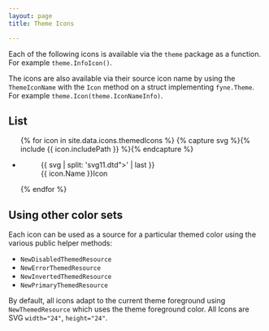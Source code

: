 ```yaml
---
layout: page
title: Theme Icons

---
```

Each of the following icons is available via the `theme` package as a function. 
For example `theme.InfoIcon()`.

The icons are also available via their source icon name by using the `ThemeIconName` 
with the `Icon` method on a struct implementing `fyne.Theme`. For example `theme.Icon(theme.IconNameInfo)`.

## List

<ul class="theme-icon-list">
{% for icon in site.data.icons.themedIcons %}
  {% capture svg %}{% include {{ icon.includePath }} %}{% endcapture %}
  <li class="icon-item" data-icon-theme-method="{{ icon.Name }}Icon" data-icon-safeName="IconName{{ icon.Name }}" id="IconName{{ icon.Name }}"><figure>{{ svg | split: 'svg11.dtd">' | last }}<figcaption>{{ icon.Name }}Icon</figcaption></figure></li>
{% endfor %}
</ul>

## Using other color sets

Each icon can be used as a source for a particular themed color using the various public helper methods:

* `NewDisabledThemedResource`
* `NewErrorThemedResource`
* `NewInvertedThemedResource`
* `NewPrimaryThemedResource`

By default, all icons adapt to the current theme foreground using `NewThemedResource`
which uses the theme foreground color. All Icons are SVG `width="24"`, `height="24"`.
